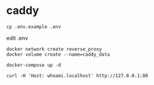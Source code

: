 # caddy

```
cp .env.example .env
```

edit .env

```
docker network create reverse_proxy
docker volume create --name=caddy_data
```

```
docker-compose up -d
```

```
curl -H 'Host: whoami.localhost' http://127.0.0.1:80
```

